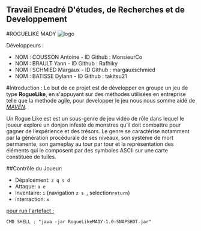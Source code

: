 ## Travail Encadré D'études, de Recherches et de Developpement
#ROGUELIKE MADY ![logo](https://camo.githubusercontent.com/4d163bf1a7370e0a80b888da3620a8ab2bf5c3dd067d131ada16305edf8308c6/68747470733a2f2f696d672e736869656c64732e696f2f62616467652f2d4a6176612d4646413631313f7374796c653d666c6174266c6f676f3d6a617661266c6f676f436f6c6f723d666666666666)


Développeurs :

- NOM : COUSSON Antoine - ID Github : MonsieurCo
- NOM : BRAULT Yann - ID Github : Rafhiky
- NOM : SCHMIED Margaux - ID Github : margauxschmied
- NOM : BATISSE Dylann - ID Github : takitsu21



#Introduction :
Le but de ce projet est de développer en groupe un jeu de type <b>RogueLike</b>,
en s'appuyant sur des méthodes utilisées en entreprise telle que la methode agile, 
pour developper le jeu nous nous somme aidé de <i>[MAVEN](https://maven.apache.org/). </i>

Un Rogue Like est est un sous-genre de jeu vidéo de rôle 
dans lequel le joueur explore un donjon infesté de monstres qu’il doit combattre pour gagner de l’expérience et des trésors.
Le genre se caractérise notamment par la génération procédurale de ses niveaux, son système de mort permanente, 
son gameplay au tour par tour et la représentation des éléments qui le composent par des symboles ASCII sur une carte constituée de tuiles.




##Contrôle du Joueur:
 - Dépalcement: ``z q s d ``
 - Attaque: ``a e``
 - Inventaire: ``i`` (navigation ``z s ``, selection``return``)
 - interraction: ```x```











<u>pour run l'artefact :</u>
```
CMD SHELL : "java -jar RogueLikeMADY-1.0-SNAPSHOT.jar"
````